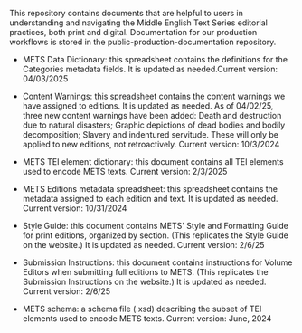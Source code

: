This repository contains documents that are helpful to users in understanding and navigating the Middle English Text Series editorial practices, both print and digital. Documentation for our production workflows is stored in the public-production-documentation repository.

- METS Data Dictionary: this spreadsheet contains the definitions for the Categories metadata fields. It is updated as needed.Current version: 04/03/2025
  
- Content Warnings: this spreadsheet contains the content warnings we have assigned to editions. It is updated as needed. As of 04/02/25, three new content warnings have been added: Death and destruction due to natural disasters; Graphic depictions of dead bodies and bodily decomposition; Slavery and indentured servitude. These will only be applied to new editions, not retroactively. Current version: 10/3/2024

- METS TEI element dictionary: this document contains all TEI elements used to encode METS texts. Current version: 2/3/2025

- METS Editions metadata spreadsheet: this spreadsheet contains the metadata assigned to each edition and text. It is updated as needed. Current version: 10/31/2024

- Style Guide: this document contains METS' Style and Formatting Guide for print editions, organized by section. (This replicates the Style Guide on the website.) It is updated as needed. Current version: 2/6/25

- Submission Instructions: this document contains instructions for Volume Editors when submitting full editions to METS. (This replicates the Submission Instructions on the website.) It is updated as needed. Current version: 2/6/25
  
- METS schema: a schema file (.xsd) describing the subset of TEI elements used to encode METS texts.  Current version: June, 2024
